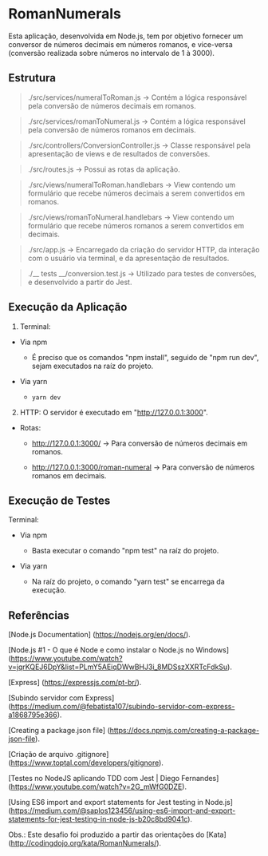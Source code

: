 # RomanNumerals
Esta aplicação, desenvolvida em Node.js, tem por objetivo fornecer um conversor de números decimais em números romanos, e vice-versa (conversão realizada sobre números no intervalo de 1 à 3000).



## Estrutura
> ./src/services/numeralToRoman.js -> Contém a lógica responsável pela conversão de números decimais em romanos.

> ./src/services/romanToNumeral.js -> Contém a lógica responsável pela conversão de números romanos em decimais.

> ./src/controllers/ConversionController.js -> Classe responsável pela apresentação de views e de resultados de conversões.

> ./src/routes.js -> Possui as rotas da aplicação.

> ./src/views/numeralToRoman.handlebars -> View contendo um formulário que recebe números decimais a serem convertidos em romanos.

> ./src/views/romanToNumeral.handlebars -> View contendo um formulário que recebe números romanos a serem convertidos em decimais.

> ./src/app.js -> Encarregado da criação do servidor HTTP, da interação com o usuário via terminal, e da apresentação de resultados.

> ./__ tests __/conversion.test.js -> Utilizado para testes de conversões, e desenvolvido a partir do Jest.



## Execução da Aplicação
1. Terminal:

  - Via npm

    - É preciso que os comandos "npm install", seguido de "npm run dev", sejam executados na raíz do projeto.

  - Via yarn

    - ```yarn dev```


2. HTTP:
O servidor é executado em "http://127.0.0.1:3000".

  - Rotas:

    - http://127.0.0.1:3000/ -> Para conversão de números decimais em romanos.
  
    - http://127.0.0.1:3000/roman-numeral -> Para conversão de números romanos em decimais.



## Execução de Testes
Terminal:

  - Via npm

    - Basta executar o comando "npm test" na raíz do projeto.

  - Via yarn

    - Na raíz do projeto, o comando "yarn test" se encarrega da execução.



## Referências
[Node.js Documentation] (https://nodejs.org/en/docs/).

[Node.js #1 - O que é Node e como instalar o Node.js no Windows] (https://www.youtube.com/watch?v=jqrKQEJ6DpY&list=PLmY5AEiqDWwBHJ3i_8MDSszXXRTcFdkSu).

[Express] (https://expressjs.com/pt-br/).

[Subindo servidor com Express] (https://medium.com/@febatista107/subindo-servidor-com-express-a1868795e366).

[Creating a package.json file] (https://docs.npmjs.com/creating-a-package-json-file).

[Criação de arquivo .gitignore] (https://www.toptal.com/developers/gitignore).

[Testes no NodeJS aplicando TDD com Jest | Diego Fernandes] (https://www.youtube.com/watch?v=2G_mWfG0DZE).

[Using ES6 import and export statements for Jest testing in Node.js] (https://medium.com/@saplos123456/using-es6-import-and-export-statements-for-jest-testing-in-node-js-b20c8bd9041c).


Obs.: Este desafio foi produzido a partir das orientações do [Kata] (http://codingdojo.org/kata/RomanNumerals/).
